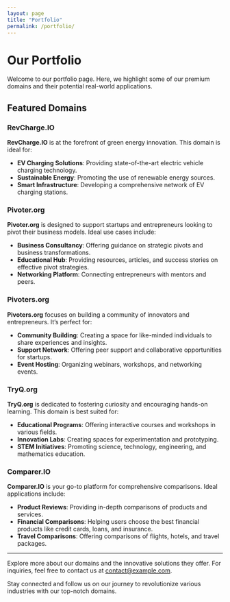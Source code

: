 ```yaml
---
layout: page
title: "Portfolio"
permalink: /portfolio/
---
```


# Our Portfolio

Welcome to our portfolio page. Here, we highlight some of our premium domains and their potential real-world applications.

## Featured Domains

### RevCharge.IO
**RevCharge.IO** is at the forefront of green energy innovation. This domain is ideal for:
- **EV Charging Solutions**: Providing state-of-the-art electric vehicle charging technology.
- **Sustainable Energy**: Promoting the use of renewable energy sources.
- **Smart Infrastructure**: Developing a comprehensive network of EV charging stations.

### Pivoter.org
**Pivoter.org** is designed to support startups and entrepreneurs looking to pivot their business models. Ideal use cases include:
- **Business Consultancy**: Offering guidance on strategic pivots and business transformations.
- **Educational Hub**: Providing resources, articles, and success stories on effective pivot strategies.
- **Networking Platform**: Connecting entrepreneurs with mentors and peers.

### Pivoters.org
**Pivoters.org** focuses on building a community of innovators and entrepreneurs. It’s perfect for:
- **Community Building**: Creating a space for like-minded individuals to share experiences and insights.
- **Support Network**: Offering peer support and collaborative opportunities for startups.
- **Event Hosting**: Organizing webinars, workshops, and networking events.

### TryQ.org
**TryQ.org** is dedicated to fostering curiosity and encouraging hands-on learning. This domain is best suited for:
- **Educational Programs**: Offering interactive courses and workshops in various fields.
- **Innovation Labs**: Creating spaces for experimentation and prototyping.
- **STEM Initiatives**: Promoting science, technology, engineering, and mathematics education.

### Comparer.IO
**Comparer.IO** is your go-to platform for comprehensive comparisons. Ideal applications include:
- **Product Reviews**: Providing in-depth comparisons of products and services.
- **Financial Comparisons**: Helping users choose the best financial products like credit cards, loans, and insurance.
- **Travel Comparisons**: Offering comparisons of flights, hotels, and travel packages.

---

Explore more about our domains and the innovative solutions they offer. For inquiries, feel free to contact us at [contact@example.com](mailto:contact@example.com).

Stay connected and follow us on our journey to revolutionize various industries with our top-notch domains.
